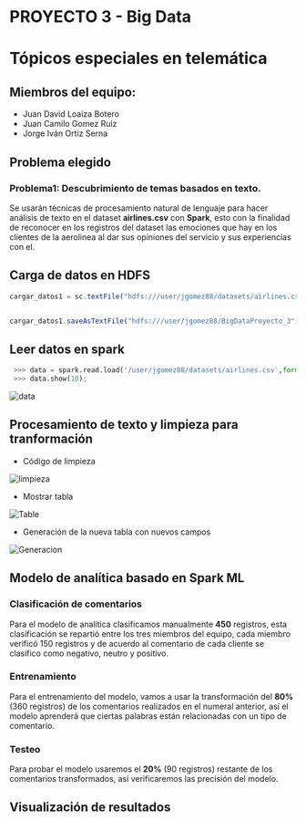 # PROYECTO 3 - Big Data   <h1>
# Tópicos especiales en telemática <h2>

## Miembros del equipo:
* Juan David Loaiza Botero
* Juan Camilo Gomez Ruiz
* Jorge Iván Ortiz Serna

## Problema elegido

### Problema1: Descubrimiento de temas basados en texto.
Se usarán técnicas de procesamiento natural de lenguaje para hacer análisis de texto en el dataset __airlines.csv__ con __Spark__, esto con la finalidad de reconocer en los registros del dataset las emociones que hay en los clientes de la aerolinea al dar sus opiniones del servicio y sus experiencias con el.

## Carga de datos en HDFS

```javascript
cargar_datos1 = sc.textFile("hdfs:///user/jgomez88/datasets/airlines.csv")


cargar_datos1.saveAsTextFile("hdfs:///user/jgomez88/BigDataProyecto_3")

```

## Leer datos en spark
```python
 >>> data = spark.read.load('/user/jgomez88/datasets/airlines.csv',format='csv', header=True)
 >>> data.show(10);
```
![data](http://img.fenixzone.net/i/IcTCMd7.png)

## Procesamiento de texto y limpieza para tranformación
* Código de limpieza

![limpieza](http://img.fenixzone.net/i/n9gukBw.png)

* Mostrar tabla

![Table](http://img.fenixzone.net/i/vBQGf1U.png)

* Generación de la nueva tabla con nuevos campos

![Generacion](http://img.fenixzone.net/i/s4IoRc1.png)


## Modelo de analítica basado en Spark ML

### Clasificación de comentarios

Para el modelo de analítica clasificamos manualmente __450__ registros, esta clasificación se repartió entre los tres miembros del equipo, cada miembro verificó 150 registros y de acuerdo al comentario de cada cliente se clasifico como negativo, neutro y positivo. 

### Entrenamiento

Para el entrenamiento del modelo, vamos a usar la transformación del __80%__ (360 registros) de los comentarios realizados en el numeral anterior, así el modelo aprenderá que ciertas palabras están relacionadas con un tipo de comentario.

### Testeo

Para probar el modelo usaremos el __20%__ (90 registros) restante de los comentarios transformados, así verificaremos las precisión del modelo. 

## Visualización de resultados